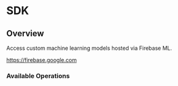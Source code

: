 # SDK

## Overview

Access custom machine learning models hosted via Firebase ML.

<https://firebase.google.com>
### Available Operations


